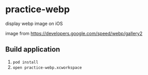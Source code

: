 practice-webp
=============

display webp image on iOS

image from https://developers.google.com/speed/webp/gallery2

Build application
-------------

1. `pod install`
2. `open practice-webp.xcworkspace`
